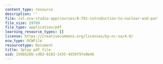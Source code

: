 ```yaml
---
content_type: resource
description: ''
file: /ol-ocw-studio-app/courses/8-701-introduction-to-nuclear-and-particle-physics-fall-2020/150b526bcd03018314354d39f97e8b4b_bltHh3K2_Gs.pdf
file_size: 29709
file_type: application/pdf
learning_resource_types: []
license: https://creativecommons.org/licenses/by-nc-sa/4.0/
ocw_type: OCWFile
resourcetype: Document
title: 3play pdf file
uid: 150b526b-cd03-0183-1435-4d39f97e8b4b
---
```

